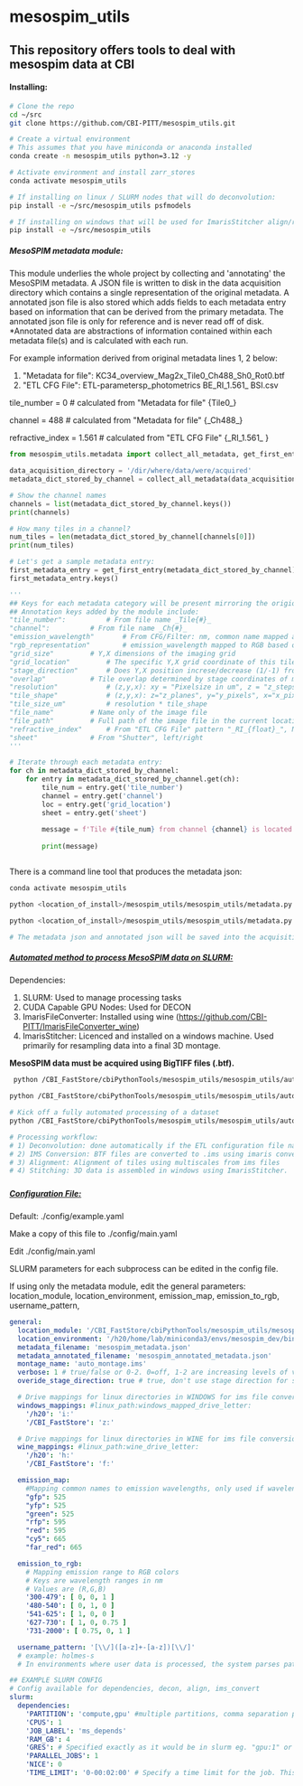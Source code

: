# mesospim_utils

## This repository offers tools to deal with mesospim data at CBI

#### Installing:

```bash
# Clone the repo
cd ~/src
git clone https://github.com/CBI-PITT/mesospim_utils.git

# Create a virtual environment
# This assumes that you have miniconda or anaconda installed
conda create -n mesospim_utils python=3.12 -y

# Activate environment and install zarr_stores
conda activate mesospim_utils

# If installing on linux / SLURM nodes that will do deconvolution:
pip install -e ~/src/mesospim_utils psfmodels

# If installing on windows that will be used for ImarisStitcher align/resampling:
pip install -e ~/src/mesospim_utils
```



##### MesoSPIM metadata module:

This module underlies the whole project by collecting and 'annotating' the MesoSPIM metadata. A JSON file is written to disk in the data acquisition directory which contains a single representation of the original metadata. A annotated json file is also stored which adds fields to each metadata entry based on information that can be derived from the primary metadata. The annotated json file is only for reference and is never read off of disk. *Annotated data are abstractions of information contained within each metadata file(s) and is calculated with each run.



For example information derived from original metadata lines 1, 2 below: 

1) "Metadata for file": KC34_overview_Mag2x_Tile0_Ch488_Sh0_Rot0.btf
2) "ETL CFG File": ETL-parametersp_photometrics BE_RI_1.561_ BSI.csv

tile_number = 0  # calculated from "Metadata for file" {Tile0_}

channel = 488 # calculated from "Metadata for file" {\_Ch488_}

refractive_index = 1.561 # calculated from "ETL CFG File" {\_RI_1.561_ }



```python
from mesospim_utils.metadata import collect_all_metadata, get_first_entry

data_acquisition_directory = '/dir/where/data/were/acquired'
metadata_dict_stored_by_channel = collect_all_metadata(data_acquisition_directory)

# Show the channel names
channels = list(metadata_dict_stored_by_channel.keys())
print(channels)

# How many tiles in a channel?
num_tiles = len(metadata_dict_stored_by_channel[channels[0]])
print(num_tiles)

# Let's get a sample metadata entry:
first_metadata_entry = get_first_entry(metadata_dict_stored_by_channel)
first_metadata_entry.keys()

'''
## Keys for each metadata category will be present mirroring the origional file.
## Annotation keys added by the module include:
"tile_number":			# From file name _Tile{#}_
"channel": 			# From file name _Ch{#}_
"emission_wavelength"		# From CFG/Filter: nm, common name mapped according to config
"rgb_representation"		# emission_wavelength mapped to RGB based on config
"grid_size"			# Y,X dimensions of the imaging grid
"grid_location"			# The specific Y,X grid coordinate of this tile_number
"stage_direction"		# Does Y,X position increse/decrease (1/-1) from tile-to-tile
"overlap"			# Tile overlap determined by stage coordinates of multipe files
"resolution"			# (z,y,x): xy = "Pixelsize in um", z = "z_stepsize"
"tile_shape"			# (z,y,x): z="z_planes", y="y_pixels", x="x_pixels" 
"tile_size_um"			# resolution * tile_shape
"file_name"			# Name only of the image file
"file_path"			# Full path of the image file in the current location
"refractive_index"		# From "ETL CFG File" pattern "_RI_{float}_", None if missing
"sheet"				# From "Shutter", left/right 
'''

# Iterate through each metadata entry:
for ch in metadata_dict_stored_by_channel:
    for entry in metadata_dict_stored_by_channel.get(ch):
        tile_num = entry.get('tile_number')
        channel = entry.get('channel')
        loc = entry.get('grid_location')
        sheet = entry.get('sheet')
        
        message = f'Tile #{tile_num} from channel {channel} is located at position {(loc.x, loc.y)} and was imaged using the {sheet} light sheet'
        
        print(message)



```

There is a command line tool that produces the metadata json:

```bash
conda activate mesospim_utils

python <location_of_install>/mesospim_utils/mesospim_utils/metadata.py --help

python <location_of_install>/mesospim_utils/mesospim_utils/metadata.py <location_of_mesospim_acquisition_directory>

# The metadata json and annotated json will be saved into the acquisition directory

```



##### **<u>Automated method to process MesoSPIM data on SLURM:</u>**

Dependencies:

1) SLURM: Used to manage processing tasks
2) CUDA Capable GPU Nodes: Used for DECON
3) ImarisFileConverter: Installed using wine (https://github.com/CBI-PITT/ImarisFileConverter_wine)
4) ImarisStitcher: Licenced and installed on a windows machine. Used primarily for resampling data into a final 3D montage.

**MesoSPIM data must be acquired using BigTIFF files (.btf).** 

```bash
 python /CBI_FastStore/cbiPythonTools/mesospim_utils/mesospim_utils/automated.py --help
```

```bash
python /CBI_FastStore/cbiPythonTools/mesospim_utils/mesospim_utils/automated.py automated-method-slurm --help

# Kick off a fully automated processing of a dataset
python /CBI_FastStore/cbiPythonTools/mesospim_utils/mesospim_utils/automated.py automated-method-slurm /CBI_FastStore/tmp/mesospim/knee

# Processing workflow:
# 1) Deconvolution: done automatically if the ETL configuration file name contains the refractive index - pattern "_RI_{float_RI}_".
# 2) IMS Conversion: BTF files are converted to .ims using imaris converter installed in wine.
# 3) Alignment: Alignment of tiles using multiscales from ims files
# 4) Stitching: 3D data is assembled in windows using ImarisStitcher.
```

##### 



##### <u>Configuration File:</u>

Default: ./config/example.yaml

Make a copy of this file to ./config/main.yaml

Edit ./config/main.yaml

SLURM parameters for each subprocess can be edited in the config file.

If using only the metadata module, edit the general parameters: location_module, location_environment, emission_map, emission_to_rgb, username_pattern, 

```yaml
general:
  location_module: '/CBI_FastStore/cbiPythonTools/mesospim_utils/mesospim_utils'
  location_environment: '/h20/home/lab/miniconda3/envs/mesospim_dev/bin/python'
  metadata_filename: 'mesospim_metadata.json'
  metadata_annotated_filename: 'mesospim_annotated_metadata.json'
  montage_name: 'auto_montage.ims'
  verbose: 1 # true/false or 0-2. 0=off, 1-2 are increasing levels of verbosity. true==1
  overide_stage_direction: true # true, don't use stage direction for stitch/resample

  # Drive mappings for linux directories in WINDOWS for ims file conversions
  windows_mappings: #linux_path:windows_mapped_drive_letter:
    '/h20': 'i:'
    '/CBI_FastStore': 'z:'

  # Drive mappings for linux directories in WINE for ims file conversions
  wine_mappings: #linux_path:wine_drive_letter:
    '/h20': 'h:'
    '/CBI_FastStore': 'f:'

  emission_map:
    #Mapping common names to emission wavelengths, only used if wavelength is not explicitly stated in metadata file
    "gfp": 525
    "yfp": 525
    "green": 525
    "rfp": 595
    "red": 595
    "cy5": 665
    "far_red": 665

  emission_to_rgb:
    # Mapping emission range to RGB colors
    # Keys are wavelength ranges in nm
    # Values are (R,G,B)
    '300-479': [ 0, 0, 1 ]
    '480-540': [ 0, 1, 0 ]
    '541-625': [ 1, 0, 0 ]
    '627-730': [ 1, 0, 0.75 ]
    '731-2000': [ 0.75, 0, 1 ]

  username_pattern: '[\\/]([a-z]+-[a-z])[\\/]'
  # example: holmes-s
  # In environments where user data is processed, the system parses path names to extract appropriate user.

## EXAMPLE SLURM CONFIG 
# Config available for dependencies, decon, align, ims_convert
slurm:
  dependencies:
    'PARTITION': 'compute,gpu' #multiple partitions, comma separation part1,part2
    'CPUS': 1
    'JOB_LABEL': 'ms_depends'
    'RAM_GB': 4
    'GRES': # Specified exactly as it would be in slurm eg. "gpu:1" or None
    'PARALLEL_JOBS': 1
    'NICE': 0
    'TIME_LIMIT': '0-00:02:00' # Specify a time limit for the job. This can kill jobs that get stuck but short times can also increase priority
```
